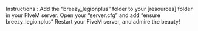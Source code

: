 Instructions :
Add the “breezy_legionplus” folder to your [resources] folder in your FIveM server.
Open your “server.cfg” and add “ensure breezy_legionplus”
Restart your FiveM server, and admire the beauty!
